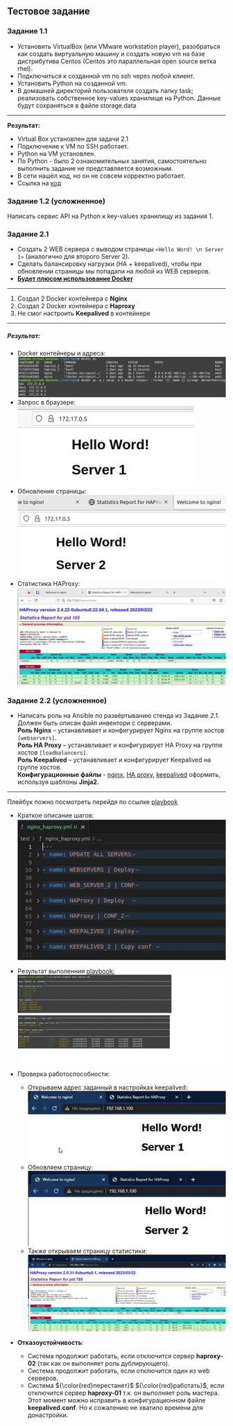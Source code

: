 ## Тестовое задание 

### Задание 1.1
*	Установить VirtualBox (или VMware workstation player), разобраться как  создать виртуальную машину и создать новую vm на базе дистрибутива  Centos  (Centos это параллельная open source ветка rhel).
* Подключиться к созданной vm по ssh через любой клиент.
* Установить Python на созданной vm.
* В домашней директорий пользователя создать папку task; реализовать собственное key-values хранилище на Python. Данные будут сохраняться в файле storage.data
___
**Результат:**
* Virtual Box установлен для задачи 2.1 
* Подключение к VM по SSH работает.
* Python на VM установлен.
* По Python - было 2 ознакомительных занятия, самостоятельно выполнить задание не представляется возможным. 
* В сети нашёл код, но он не совсем корректно работает.
* Ссылка на [код](https://github.com/Rain-m-a-n/test/blob/master/DB.py)

### Задание 1.2 (усложненное)
Написать сервис API на Python к key-values хранилищу из задания 1.

### Задание 2.1

* Создать 2 WEB сервера с выводом страницы `«Hello Word! \n Server 1»` (аналогично для второго Server 2). 
* Сделать балансировку нагрузки (HA + keepalived), чтобы при обновлении страницы мы попадали на любой из WEB серверов.
* <u>**Будет плюсом использование Docker**</U>
___
1. Создал 2 Docker контейнера с **Nginx**
2. Создал 2 Docker контейнера с **Haproxy**
3. Не смог настроить **Keepalived** в контейнере
___
##### **Результат:**
* Docker контейнеры и адреса:  
  ![result](https://github.com/Rain-m-a-n/test/blob/master/pics/dock1.jpg)   
* Запрос в браузере:  
  ![result](https://github.com/Rain-m-a-n/test/blob/master/pics/dock2.jpg)  
* Обновление страницы:  
  ![result](https://github.com/Rain-m-a-n/test/blob/master/pics/dock3.jpg)  
* Статистика HAProxy:  
  ![result](https://github.com/Rain-m-a-n/test/blob/master/pics/dock4.jpg)  




### Задание 2.2 (усложненное)

* Написать роль на Ansible по развёртыванию стенда из Задание *2.1*. Должен быть описан файл инвентори с серверами.  
  **Роль Nginx** – устанавливает и конфигурирует Nginx на группе хостов `[webservers]`.  
  **Роль HA Proxy** – устанавливает и конфигурирует HA Proxy на группе хостов `[loadbalancers]`.  
  **Роль Keepalived** – устанавливает и конфигурирует Keepalived на группе хостов.   
  **Конфигурационные файлы** - <u>nginx</u>, <u>HA proxy</u>, <u>keepalived</u> оформить, используя шаблоны **Jinja2.**    
___

Плейбук пожно посмотреть перейдя по ссылке [playbook](https://github.com/Rain-m-a-n/test/blob/master/nginx_haproxy.yml)
* Краткое описание шагов:   
![result](https://github.com/Rain-m-a-n/test/blob/master/pics/play.jpg)  
* Результат выполенния <u>playbook:</u>
![result](https://github.com/Rain-m-a-n/test/blob/master/pics/play_res.jpg)  
* Проверка работоспособности:
  * Открываем адрес заданный в настройках keepalived:
  ![result](https://github.com/Rain-m-a-n/test/blob/master/pics/1.jpg)  
  * Обновляем страницу:
  ![result](https://github.com/Rain-m-a-n/test/blob/master/pics/2.jpg)
  * Также открываем страницу статистики:
  ![result](https://github.com/Rain-m-a-n/test/blob/master/pics/3.jpg)  

* **Отказоустойчивость**:
  * Система продолжит работать, если отключится сервер **haproxy-02** (так как он выполняет роль дублирующего).
  * Система продолжит работать, если отключится один из web серверов. 
  * Система ${\color{red}перестанет}$ ${\color{red}работать}$, если отключится сервер **haproxy-01** т.к. он выполняет роль мастера. Этот момент можно исправить в конфигурационном файле **keepalived.conf**. Но к сожалению не хватило времени для донастройки. 
  
  
  
  

